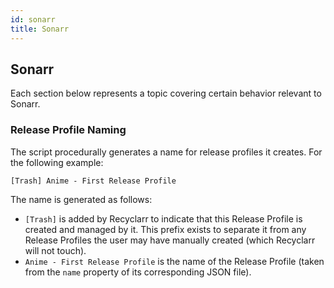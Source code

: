 ```yaml
---
id: sonarr
title: Sonarr
---
```


## Sonarr

Each section below represents a topic covering certain behavior relevant to Sonarr.

### Release Profile Naming

The script procedurally generates a name for release profiles it creates. For the following example:

```txt
[Trash] Anime - First Release Profile
```

The name is generated as follows:

- `[Trash]` is added by Recyclarr to indicate that this Release Profile is created and managed by
   it. This prefix exists to separate it from any Release Profiles the user may have manually
   created (which Recyclarr will not touch).
- `Anime - First Release Profile` is the name of the Release Profile (taken from the `name` property
  of its corresponding JSON file).
